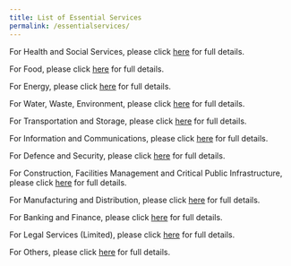 ```yaml
---
title: List of Essential Services
permalink: /essentialservices/
---
```



For Health and Social Services, please click <a href="https://covid.gobusiness.gov.sg/essentialservices/healthandsocialservices/">here</a> for full details.

For Food, please click <a href="https://covid.gobusiness.gov.sg/essentialservices/food/">here</a> for full details.

For Energy, please click <a href="https://covid.gobusiness.gov.sg/essentialservices/energy/">here</a> for full details.

For Water, Waste, Environment, please click <a href="https://covid.gobusiness.gov.sg/essentialservices/waterwasteenvironment/">here</a> for full details.

For Transportation and Storage, please click <a href="https://covid.gobusiness.gov.sg/essentialservices/transportationandstorage/">here</a> for full details.

For Information and Communications, please click <a href="https://covid.gobusiness.gov.sg/essentialservices/informationandcommunications/">here</a> for full details.

For Defence and Security, please click <a href="https://covid.gobusiness.gov.sg/essentialservices/securityfacilities/">here</a> for full details.

For Construction, Facilities Management and Critical Public Infrastructure, please click <a href="https://covid.gobusiness.gov.sg/essentialservices/construction/">here</a> for full details.

For Manufacturing and Distribution, please click <a href="https://covid.gobusiness.gov.sg/essentialservices/manufacturing/">here</a> for full details.

For Banking and Finance, please click <a href="https://covid.gobusiness.gov.sg/essentialservices/bankingandfinance/">here</a> for full details.

For Legal Services (Limited), please click <a href="https://covid.gobusiness.gov.sg/essentialservices/legalservices/">here</a> for full details.

For Others, please click <a href="https://covid.gobusiness.gov.sg/essentialservices/others/">here</a> for full details.

